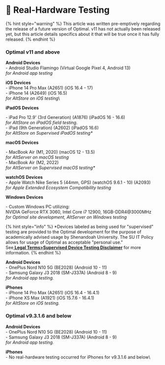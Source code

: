 # 📲 Real-Hardware Testing

{% hint style="warning" %}
This article was written pre-emptively regarding the release of a future version of Optimal. v11 has not actually been released yet, but this article details specifics about it that will be true once it has fully released.&#x20;
{% endhint %}

### Optimal v11 and above

**Android Devices**\
\- Android Studio Flamingo (Virtual Google Pixel 4, Android 13)\
_for Android app testing_

**iOS Devices**\
\- iPhone 14 Pro Max (A2651) (iOS 16.4 - 17)\
\- iPhone 14 (A2649) (iOS 16.5)\
_for AltStore on iOS testing_\


**iPadOS Devices**

\- iPad Pro 12.9' (3rd Generation) (A1876) (iPadOS 16 - 16.6)\
_for AltStore on iPadOS field testing._\
\- iPad (9th Generation) (A2602) (iPadOS 16.6)\
_for AltStore on Supervised iPadOS testing\*_

**macOS Devices**

\- MacBook Air (M1, 2020) (macOS 12 - 13.5)\
_for AltServer on macOS testing_\
\- MacBook Air (M2, 2022)\
_for AltServer on Supervised macOS testing\*_

**watchOS** **Devices**\
\- Apple Watch Nike Series 5 (44mm, GPS) (watchOS 9.6.1 - 10) (A2093)\
_for Apple Extended Ecosystem Compatibility testing_

**Windows Devices**

\- Custom Windows PC utilizing:\
NVIDIA GeForce RTX 3060, Intel Core i7 12900, 16GB-DDR4@3000MHz\
_for Optimal site development, AltServer on Windows testing_

{% hint style="info" %}
\*Devices labeled as being used for "supervised" testing are provided to the Optimal development for the purpose of academically advised usage by Shenandoah University. The SU IT Policy allows for usage of Optimal as acceptable "personal use."\
See[ **Legal Terms>Supervised Device Testing Disclaimer**](oor-legal-terms.md#supervised-device-testing-disclaimer) for more information.
{% endhint %}

**Android Devices**\
\- OnePlus Nord N10 5G (BE2028) (Android 10 - 11)\
\- Samsung Galaxy J3 2018 (SM-J337A) (Android 8 - 9)\
_for Android app testing._

**iPhones**\
\- iPhone 14 Pro Max (A2651) (iOS 16.4 - 16.4.1)\
\- iPhone XS Max (A1921) (iOS 15.7.6 - 16.4.1)\
_for AltStore on iOS testing._

### Optimal v9.3.1.6 and below

**Android Devices**\
\- OnePlus Nord N10 5G (BE2028) (Android 10 - 11)\
\- Samsung Galaxy J3 2018 (SM-J337A) (Android 8 - 9)\
_for Android app testing._

**iPhones**\
\- No real-hardware testing occurred for iPhones for v9.3.1.6 and below\


